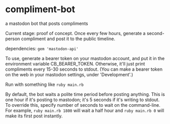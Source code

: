 # compliment-bot
a mastodon bot that posts compliments

Current stage: proof of concept. Once every few hours, generate a second-person
compliment and post it to the public timeline.

dependencies: `gem 'mastodon-api'`

To use, generate a bearer token on your mastodon account, and put it in the
environment variable CB_BEARER_TOKEN. Otherwise, it'll just print compliments
every 15-30 seconds to stdout. (You can make a bearer token on the web in your mastodon settings, under 'Development'.)

Run with something like
`ruby main.rb`

By default, the bot waits a polite time period before posting anything.
This is one hour if it's posting to mastodon; it's 5 seconds if it's
writing to stdout. To override this, specify number of seconds to wait on
the command-line. For example,
`ruby main.rb 1800`
will wait a half hour and
`ruby main.rb 0`
will make its first post instantly.
